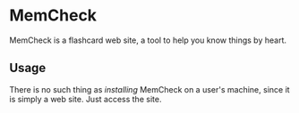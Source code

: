 # MemCheck
MemCheck is a flashcard web site, a tool to help you know things by heart.

## Usage
There is no such thing as _installing_ MemCheck on a user's machine, since it is simply a web site.
Just access the site.
